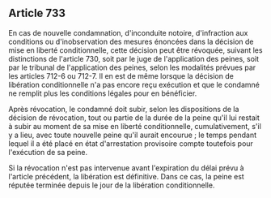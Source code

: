 Article 733
----
En cas de nouvelle condamnation, d'inconduite notoire, d'infraction aux
conditions ou d'inobservation des mesures énoncées dans la décision de mise en
liberté conditionnelle, cette décision peut être révoquée, suivant les
distinctions de l'article 730, soit par le juge de l'application des peines,
soit par le tribunal de l'application des peines, selon les modalités prévues
par les articles 712-6 ou 712-7. Il en est de même lorsque la décision de
libération conditionnelle n'a pas encore reçu exécution et que le condamné ne
remplit plus les conditions légales pour en bénéficier.

Après révocation, le condamné doit subir, selon les dispositions de la décision
de révocation, tout ou partie de la durée de la peine qu'il lui restait à subir
au moment de sa mise en liberté conditionnelle, cumulativement, s'il y a lieu,
avec toute nouvelle peine qu'il aurait encourue ; le temps pendant lequel il a
été placé en état d'arrestation provisoire compte toutefois pour l'exécution de
sa peine.

Si la révocation n'est pas intervenue avant l'expiration du délai prévu à
l'article précédent, la libération est définitive. Dans ce cas, la peine est
réputée terminée depuis le jour de la libération conditionnelle.
